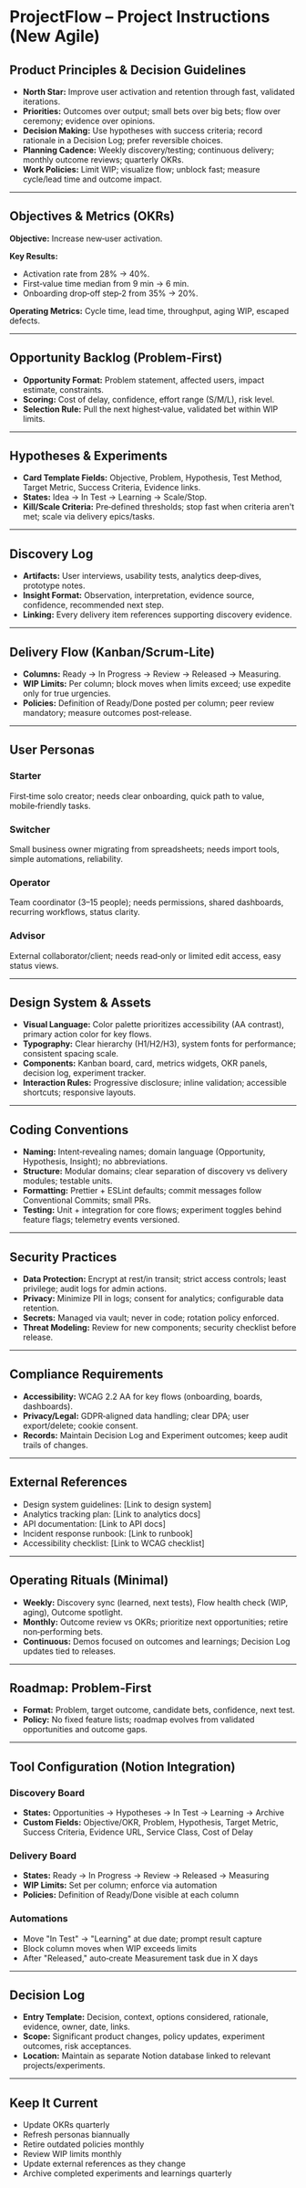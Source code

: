 # ProjectFlow – Project Instructions (New Agile)

## Product Principles & Decision Guidelines

- **North Star:** Improve user activation and retention through fast, validated iterations.
- **Priorities:** Outcomes over output; small bets over big bets; flow over ceremony; evidence over opinions.
- **Decision Making:** Use hypotheses with success criteria; record rationale in a Decision Log; prefer reversible choices.
- **Planning Cadence:** Weekly discovery/testing; continuous delivery; monthly outcome reviews; quarterly OKRs.
- **Work Policies:** Limit WIP; visualize flow; unblock fast; measure cycle/lead time and outcome impact.

---

## Objectives & Metrics (OKRs)

**Objective:** Increase new‑user activation.

**Key Results:**
- Activation rate from 28% → 40%.
- First‑value time median from 9 min → 6 min.
- Onboarding drop‑off step‑2 from 35% → 20%.

**Operating Metrics:** Cycle time, lead time, throughput, aging WIP, escaped defects.

---

## Opportunity Backlog (Problem‑First)

- **Opportunity Format:** Problem statement, affected users, impact estimate, constraints.
- **Scoring:** Cost of delay, confidence, effort range (S/M/L), risk level.
- **Selection Rule:** Pull the next highest‑value, validated bet within WIP limits.

---

## Hypotheses & Experiments

- **Card Template Fields:** Objective, Problem, Hypothesis, Test Method, Target Metric, Success Criteria, Evidence links.
- **States:** Idea → In Test → Learning → Scale/Stop.
- **Kill/Scale Criteria:** Pre‑defined thresholds; stop fast when criteria aren't met; scale via delivery epics/tasks.

---

## Discovery Log

- **Artifacts:** User interviews, usability tests, analytics deep‑dives, prototype notes.
- **Insight Format:** Observation, interpretation, evidence source, confidence, recommended next step.
- **Linking:** Every delivery item references supporting discovery evidence.

---

## Delivery Flow (Kanban/Scrum‑Lite)

- **Columns:** Ready → In Progress → Review → Released → Measuring.
- **WIP Limits:** Per column; block moves when limits exceed; use expedite only for true urgencies.
- **Policies:** Definition of Ready/Done posted per column; peer review mandatory; measure outcomes post‑release.

---

## User Personas

### Starter
First‑time solo creator; needs clear onboarding, quick path to value, mobile‑friendly tasks.

### Switcher
Small business owner migrating from spreadsheets; needs import tools, simple automations, reliability.

### Operator
Team coordinator (3–15 people); needs permissions, shared dashboards, recurring workflows, status clarity.

### Advisor
External collaborator/client; needs read‑only or limited edit access, easy status views.

---

## Design System & Assets

- **Visual Language:** Color palette prioritizes accessibility (AA contrast), primary action color for key flows.
- **Typography:** Clear hierarchy (H1/H2/H3), system fonts for performance; consistent spacing scale.
- **Components:** Kanban board, card, metrics widgets, OKR panels, decision log, experiment tracker.
- **Interaction Rules:** Progressive disclosure; inline validation; accessible shortcuts; responsive layouts.

---

## Coding Conventions

- **Naming:** Intent‑revealing names; domain language (Opportunity, Hypothesis, Insight); no abbreviations.
- **Structure:** Modular domains; clear separation of discovery vs delivery modules; testable units.
- **Formatting:** Prettier + ESLint defaults; commit messages follow Conventional Commits; small PRs.
- **Testing:** Unit + integration for core flows; experiment toggles behind feature flags; telemetry events versioned.

---

## Security Practices

- **Data Protection:** Encrypt at rest/in transit; strict access controls; least privilege; audit logs for admin actions.
- **Privacy:** Minimize PII in logs; consent for analytics; configurable data retention.
- **Secrets:** Managed via vault; never in code; rotation policy enforced.
- **Threat Modeling:** Review for new components; security checklist before release.

---

## Compliance Requirements

- **Accessibility:** WCAG 2.2 AA for key flows (onboarding, boards, dashboards).
- **Privacy/Legal:** GDPR‑aligned data handling; clear DPA; user export/delete; cookie consent.
- **Records:** Maintain Decision Log and Experiment outcomes; keep audit trails of changes.

---

## External References

- Design system guidelines: [Link to design system]
- Analytics tracking plan: [Link to analytics docs]
- API documentation: [Link to API docs]
- Incident response runbook: [Link to runbook]
- Accessibility checklist: [Link to WCAG checklist]

---

## Operating Rituals (Minimal)

- **Weekly:** Discovery sync (learned, next tests), Flow health check (WIP, aging), Outcome spotlight.
- **Monthly:** Outcome review vs OKRs; prioritize next opportunities; retire non‑performing bets.
- **Continuous:** Demos focused on outcomes and learnings; Decision Log updates tied to releases.

---

## Roadmap: Problem‑First

- **Format:** Problem, target outcome, candidate bets, confidence, next test.
- **Policy:** No fixed feature lists; roadmap evolves from validated opportunities and outcome gaps.

---

## Tool Configuration (Notion Integration)

### Discovery Board
- **States:** Opportunities → Hypotheses → In Test → Learning → Archive
- **Custom Fields:** Objective/OKR, Problem, Hypothesis, Target Metric, Success Criteria, Evidence URL, Service Class, Cost of Delay

### Delivery Board
- **States:** Ready → In Progress → Review → Released → Measuring
- **WIP Limits:** Set per column; enforce via automation
- **Policies:** Definition of Ready/Done visible at each column

### Automations
- Move "In Test" → "Learning" at due date; prompt result capture
- Block column moves when WIP exceeds limits
- After "Released," auto‑create Measurement task due in X days

---

## Decision Log

- **Entry Template:** Decision, context, options considered, rationale, evidence, owner, date, links.
- **Scope:** Significant product changes, policy updates, experiment outcomes, risk acceptances.
- **Location:** Maintain as separate Notion database linked to relevant projects/experiments.

---

## Keep It Current

- Update OKRs quarterly
- Refresh personas biannually
- Retire outdated policies monthly
- Review WIP limits monthly
- Update external references as they change
- Archive completed experiments and learnings quarterly